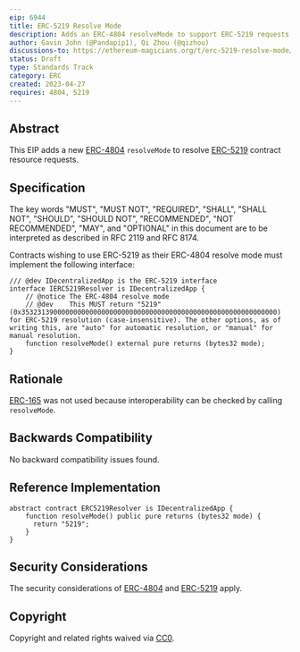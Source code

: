 ```yaml
---
eip: 6944
title: ERC-5219 Resolve Mode
description: Adds an ERC-4804 resolveMode to support ERC-5219 requests
author: Gavin John (@Pandapip1), Qi Zhou (@qizhou)
discussions-to: https://ethereum-magicians.org/t/erc-5219-resolve-mode/14088
status: Draft
type: Standards Track
category: ERC
created: 2023-04-27
requires: 4804, 5219
---
```


## Abstract

This EIP adds a new [ERC-4804](./erc-4804.md) `resolveMode` to resolve [ERC-5219](./erc-5219.md) contract resource requests.

## Specification

The key words "MUST", "MUST NOT", "REQUIRED", "SHALL", "SHALL NOT", "SHOULD", "SHOULD NOT", "RECOMMENDED", "NOT RECOMMENDED", "MAY", and "OPTIONAL" in this document are to be interpreted as described in RFC 2119 and RFC 8174.

Contracts wishing to use ERC-5219 as their ERC-4804 resolve mode must implement the following interface:

```solidity
/// @dev IDecentralizedApp is the ERC-5219 interface
interface IERC5219Resolver is IDecentralizedApp {
    // @notice The ERC-4804 resolve mode
    // @dev    This MUST return "5219" (0x3532313900000000000000000000000000000000000000000000000000000000) for ERC-5219 resolution (case-insensitive). The other options, as of writing this, are "auto" for automatic resolution, or "manual" for manual resolution.
    function resolveMode() external pure returns (bytes32 mode);
}
```

## Rationale

[ERC-165](./erc-165.md) was not used because interoperability can be checked by calling `resolveMode`.

## Backwards Compatibility

No backward compatibility issues found.


## Reference Implementation

```solidity
abstract contract ERC5219Resolver is IDecentralizedApp {
    function resolveMode() public pure returns (bytes32 mode) {
      return "5219";
    }
}
```


## Security Considerations

The security considerations of [ERC-4804](erc-4804.md#security-considerations) and [ERC-5219](erc-5219.md#security-considerations) apply.

## Copyright

Copyright and related rights waived via [CC0](../LICENSE.md).
